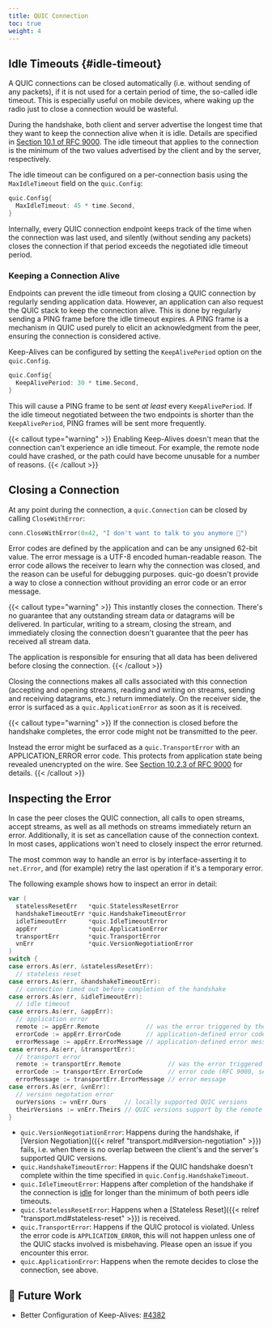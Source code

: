 ```yaml
---
title: QUIC Connection
toc: true
weight: 4
---
```


## Idle Timeouts {#idle-timeout}

A QUIC connections can be closed automatically (i.e. without sending of any packets), if it is not used for a certain period of time, the so-called idle timeout. This is especially useful on mobile devices, where waking up the radio just to close a connection would be wasteful.

During the handshake, both client and server advertise the longest time that they want to keep the connection alive when it is idle. Details are specified in [Section 10.1 of RFC 9000](https://datatracker.ietf.org/doc/html/rfc9000#section-10.1). The idle timeout that applies to the connection is the minimum of the two values advertised by the client and by the server, respectively.

The idle timeout can be configured on a per-connection basis using the `MaxIdleTimeout` field on the `quic.Config`:
```go
quic.Config{
  MaxIdleTimeout: 45 * time.Second,
}
```

Internally, every QUIC connection endpoint keeps track of the time when the connection was last used, and silently (without sending any packets) closes the connection if that period exceeds the negotiated idle timeout period.

### Keeping a Connection Alive

Endpoints can prevent the idle timeout from closing a QUIC connection by regularly sending application data. However, an application can also request the QUIC stack to keep the connection alive. This is done by regularly sending a PING frame before the idle timeout expires. A PING frame is a mechanism in QUIC used purely to elicit an acknowledgment from the peer, ensuring the connection is considered active.

Keep-Alives can be configured by setting the `KeepAlivePeriod` option on the `quic.Config`.
```go
quic.Config{
  KeepAlivePeriod: 30 * time.Second,
}
```

This will cause a PING frame to be sent _at least_ every `KeepAlivePeriod`. If the idle timeout negotiated between the two endpoints is shorter than the `KeepAlivePeriod`, PING frames will be sent more frequently.

{{< callout type="warning" >}}
  Enabling Keep-Alives doesn't mean that the connection can't experience an idle timeout. For example, the remote node could have crashed, or the path could have become unusable for a number of reasons.
{{< /callout >}}


## Closing a Connection

At any point during the connection, a `quic.Connection` can be closed by calling `CloseWithError`:

```go
conn.CloseWithError(0x42, "I don't want to talk to you anymore 🙉")
```

Error codes are defined by the application and can be any unsigned 62-bit value. The error message is a UTF-8 encoded human-readable reason. The error code allows the receiver to learn why the connection was closed, and the reason can be useful for debugging purposes.
quic-go doesn't provide a way to close a connection without providing an error code or an error message.

{{< callout type="warning" >}}
  This instantly closes the connection. There's no guarantee that any outstanding stream data or datagrams will be delivered.
  In particular, writing to a stream, closing the stream, and immediately closing the connection doesn't guarantee that the peer has received all stream data.

  The application is responsible for ensuring that all data has been delivered before closing the connection.
{{< /callout >}}

Closing the connections makes all calls associated with this connection (accepting and opening streams, reading and writing on streams, sending and receiving datagrams, etc.) return immediately. On the receiver side, the error is surfaced as a `quic.ApplicationError` as soon as it is received.

{{< callout type="warning" >}}
  If the connection is closed before the handshake completes, the error code might not be transmitted to the peer.

  Instead the error might be surfaced as a `quic.TransportError` with an APPLICATION_ERROR error code. This protects from application state being revealed unencrypted on the wire. See [Section 10.2.3 of RFC 9000](https://datatracker.ietf.org/doc/html/rfc9000#section-10.2.3) for details.
{{< /callout >}}


## Inspecting the Error

In case the peer closes the QUIC connection, all calls to open streams, accept streams, as well as all methods on streams immediately return an error. Additionally, it is set as cancellation cause of the connection context. In most cases, applications won't need to closely inspect the error returned. 

The most common way to handle an error is by interface-asserting it to `net.Error`, and (for example) retry the last operation if it's a temporary error.

The following example shows how to inspect an error in detail:

```go
var (
  statelessResetErr   *quic.StatelessResetError
  handshakeTimeoutErr *quic.HandshakeTimeoutError
  idleTimeoutErr      *quic.IdleTimeoutError
  appErr              *quic.ApplicationError
  transportErr        *quic.TransportError
  vnErr               *quic.VersionNegotiationError
)
switch {
case errors.As(err, &statelessResetErr):
  // stateless reset
case errors.As(err, &handshakeTimeoutErr):
  // connection timed out before completion of the handshake
case errors.As(err, &idleTimeoutErr):
  // idle timeout
case errors.As(err, &appErr):
  // application error
  remote := appErr.Remote             // was the error triggered by the peer?
  errorCode := appErr.ErrorCode       // application-defined error code
  errorMessage := appErr.ErrorMessage // application-defined error message
case errors.As(err, &transportErr):
  // transport error
  remote := transportErr.Remote             // was the error triggered by the peer?
  errorCode := transportErr.ErrorCode       // error code (RFC 9000, section 20.1)
  errorMessage := transportErr.ErrorMessage // error message
case errors.As(err, &vnErr):
  // version negotation error
  ourVersions := vnErr.Ours     // locally supported QUIC versions
  theirVersions := vnErr.Theirs // QUIC versions support by the remote
}
```

* `quic.VersionNegotiationError`: Happens during the handshake, if [Version Negotiation]({{< relref "transport.md#version-negotiation" >}}) fails, i.e. when there is no overlap between the client's and the server's supported QUIC versions.
* `quic.HandshakeTimeoutError`: Happens if the QUIC handshake doesn't complete within the time specified in `quic.Config.HandshakeTimeout`.
* `quic.IdleTimeoutError`: Happens after completion of the handshake if the connection is [idle](#idle-timeout) for longer than the minimum of both peers idle timeouts.
* `quic.StatelessResetError`: Happens when a [Stateless Reset]({{< relref "transport.md#stateless-reset" >}}) is received.
* `quic.TransportError`: Happens if the QUIC protocol is violated. Unless the error code is `APPLICATION_ERROR`, this will not happen unless one of the QUIC stacks involved is misbehaving. Please open an issue if you encounter this error.
* `quic.ApplicationError`: Happens when the remote decides to close the connection, see above.

## 📝 Future Work

* Better Configuration of Keep-Alives: [#4382](https://github.com/quic-go/quic-go/issues/4382)
